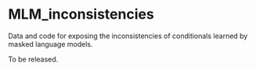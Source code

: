 # MLM_inconsistencies
Data and code for exposing the inconsistencies of conditionals learned by masked language models.

To be released.
